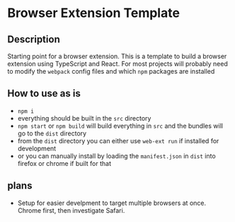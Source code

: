 # Browser Extension Template

## Description 

Starting point for a browser extension. This is a template to build a browser extension using TypeScript and React.
For most projects will probably need to modify the `webpack` config files and which `npm` packages are installed

## How to use as is

- `npm i`
- everything should be built in the `src` directory
- `npm start` or `npm build` will build everything in `src` and the bundles will go to the `dist` directory
- from the `dist` directory you can either use `web-ext run` if installed for development
- or you can manually install by loading the `manifest.json` in `dist` into firefox or chrome if built for that

## plans

- Setup for easier develpment to target multiple browsers at once. Chrome first, then investigate Safari.

